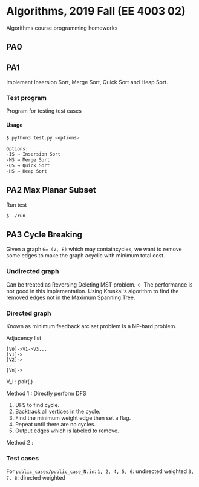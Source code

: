# Algorithms, 2019 Fall (EE 4003 02)
Algorithms course programming homeworks

## PA0

## PA1
Implement Insersion Sort, Merge Sort, Quick Sort and Heap Sort.

### Test program
Program for testing test cases

#### Usage
```bash
$ python3 test.py <options>

Options:
-IS → Insersion Sort
-MS → Merge Sort
-QS → Quick Sort
-HS → Heap Sort
```

## PA2 Max Planar Subset

Run test
```bash
$ ./run
```

## PA3 Cycle Breaking
Given a graph `G= (V, E)` which may containcycles, we want to remove some edges to make the graph acyclic with minimum total cost.  

### Undirected graph
~~Can be treated as Reversing Deleting MST problem.~~ ← The performance is not good in this implementation.
Using Kruskal's algorithm to find the removed edges not in the Maximum Spanning Tree.

### Directed graph
Known as minimum feedback arc set problem
Is a NP-hard problem.

Adjacency list
```
[V0]->V1->V3...
[V1]->
[V2]->
...
[Vn]->
```
V_i : pair(<vertex index>,<weight>)

Method 1 : Directly perform DFS  
1. DFS to find cycle.
2. Backtrack all vertices in the cycle.
3. Find the minimum weight edge then set a flag.
4. Repeat until there are no cycles.
5. Output edges which is labeled to remove.

Method 2 :  

### Test cases
For `public_cases/public_case_N.in`:
`1, 2, 4, 5, 6`: undirected weighted
`3, 7, 8`: directed weighted